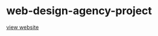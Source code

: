 # web-design-agency-project
[view website](https://twinkletoes8112.github.io/web-design-agency-project/)
